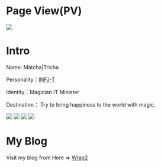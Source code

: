<!-- <img  align="right" src="https://github-readme-stats.vercel.app/api?username=chmoe&show_icons=true&theme=merko"></br> -->

Page View(PV)
==
[![](https://count.getloli.com/get/@rtmacha)](https://count.getloli.com)


Intro
==
Name: Matcha|Tricha
 
Personality：[INFJ-T](https://www.16personalities.com/ch/infj-%E4%BA%BA%E6%A0%BC)

Identity：Magician IT Minister

Destination： Try to bring happiness to the world with magic.

[![](https://img.shields.io/badge/Unity%203D-Pro-%23000000?style=flat-square&logo=Unity&logoColor=ffffff)](https://unity.com/)
[![](https://img.shields.io/badge/IDE-Visual%20Studio%20Code-blue?style=flat-square&logo=visual-studio-code&logoColor=ffffff)](https://code.visualstudio.com/)
[![](https://img.shields.io/badge/IDE-Visual%20Studio-%235c2d91?style=flat-square&logo=Visual-studio&logoColor=ffffff)](https://visualstudio.microsoft.com/)
[![](https://img.shields.io/badge/Mac%20Mini-M1%202020-%23000000?style=flat-square&logo=Apple&logoColor=ffffff)](https://apple.com/)

My Blog
==

Visit my blog from Here => [Wrap2](https://blog.cha.moe)


<!-- <img src="https://github-readme-stats.vercel.app/api/top-langs/?username=chmoe&hide=javascript,html&theme=solarized-light&layout=compact"> -->
